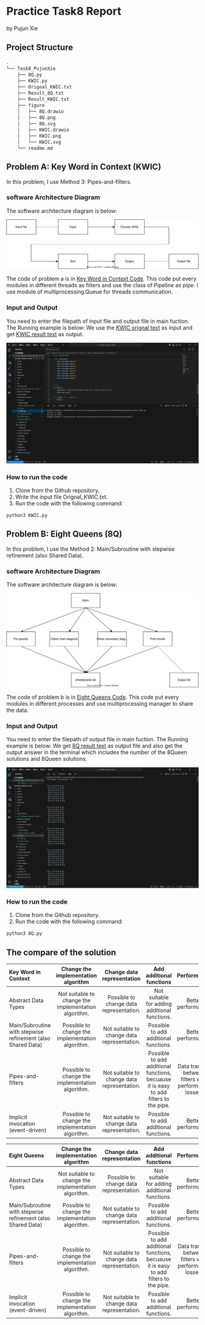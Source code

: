 # Practice Task8 Report
by Pujun Xie

## Project Structure

```
.
└── Task8_PujunXie
    ├── 8Q.py
    ├── KWIC.py
    ├── Orignal_KWIC.txt
    ├── Result_8Q.txt
    ├── Result_KWIC.txt
    ├── figure
    │   ├── 8Q.drawio
    │   ├── 8Q.png
    │   ├── 8Q.svg
    │   ├── KWIC.drawio
    │   ├── KWIC.png
    │   └── KWIC.svg
    └── readme.md
```
    
## Problem A: Key Word in Context (KWIC)
In this problem, I use Method 3: Pipes-and-filters. 

###  software Architecture Diagram
The software architecture diagram is below:

![image](https://github.com/xpjllk38324/Container-Security-Scanning-Service/blob/main/Practices/Task8/Task8_PujunXie/figure/KWIC.svg)

The code of problem a is in [Key Word in Context Code](KWIC.py). This code put every modules in different threads as filters and use the class of Pipeline as pipe. I use module of multiprocessing.Queue for threads communication. 

### Input and Output
You need to enter the filepath of input file and output file in main fuction. The Running example is below: We use the [KWIC orignal text](Orignal_KWIC.txt) as input and get [KWIC result text](Result_KWIC.txt) as output.

![image](https://github.com/xpjllk38324/Container-Security-Scanning-Service/blob/main/Practices/Task8/Task8_PujunXie/figure/KWIC.png)

### How to run the code

1. Clone from the Github repository.
2. Write the input file Orignal_KWIC.txt.
3. Run the code with the following command:

```
python3 KWIC.py
```

## Problem B: Eight Queens (8Q)
In this problem, I use the Method 2: Main/Subroutine with stepwise refinement (also Shared Data). 

###  software Architecture Diagram
The software architecture diagram is below:

![image](https://github.com/xpjllk38324/Container-Security-Scanning-Service/blob/main/Practices/Task8/Task8_PujunXie/figure/8Q.svg)

The code of problem b is in [Eight Queens Code](8Q.py). This code put every modules in different processes and use multiprocessing manager to share the data.

### Input and Output
You need to enter the filepath of output file in main fuction. The Running example is below: We get [8Q result text](Result_8Q.txt) as output file and also get the output answer in the terminal
which includes the number of the 8Queen solutions and 8Queen solutions.

![image](https://github.com/xpjllk38324/Container-Security-Scanning-Service/blob/main/Practices/Task8/Task8_PujunXie/figure/8Q.png)

### How to run the code

1. Clone from the Github repository.
2. Run the code with the following command:

```
python3 8Q.py
```

## The compare of the solution

| Key Word in Context | Change the implementation algorithm | Change data representation | Add additional functions | Performance | Reusability |
| :--- | :---: | :---: |:---: |:---: |---: |
| Abstract Data Types | Not suitable to change the implementation algorithm. | Possible to change data representation. | Not suitable for adding additional functions. | Better performance. | Supports reuse. |
| Main/Subroutine with stepwise refinement (also Shared Data) | Possible to change the implementation algorithm. | Not suitable to change data representation. | Possible to add additional functions. | Better performance. |  Poor reusability. |
| Pipes-and-filters | Possible to change the implementation algorithm. | Not suitable to change data representation. | Possible to add additional functions, becuause it is easy to add filters to the pipe.  | Data transfer between filters with performance losses. | Supports reuse，each filter can run independently. |
| Implicit invocation (event-driven) | Possible to change the implementation algorithm.| Not suitable to change data representation. | Possible to add additional functions. | Better performance. | Supports reuse. |

| Eight Queens | Change the implementation algorithm | Change data representation | Add additional functions | Performance | Reusability |
| :--- | :---: | :---: |:---: |:---: |---: |
| Abstract Data Types | Not suitable to change the implementation algorithm. | Possible to change data representation. | Not suitable for adding additional functions. | Better performance. | Supports reuse. |
| Main/Subroutine with stepwise refinement (also Shared Data) | Possible to change the implementation algorithm. | Not suitable to change data representation. | Possible to add additional functions. | Better performance. |  Poor reusability. |
| Pipes-and-filters | Possible to change the implementation algorithm. | Not suitable to change data representation. | Possible to add additional functions, becuause it is easy to add filters to the pipe.  | Data transfer between filters with performance losses. | Supports reuse，each filter can run independently. |
| Implicit invocation (event-driven) | Possible to change the implementation algorithm.| Not suitable to change data representation. | Possible to add additional functions. | Better performance. | Supports reuse. |
